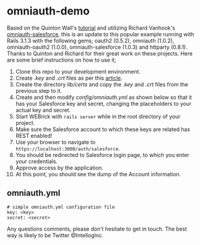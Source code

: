 # omniauth-demo

Based on the Quinton Wall's [tutorial](http://devcenter.heroku.com/articles/omniauth-and-force-com) and utilizing Richard Vanhook's [omniauth-salesforce](https://github.com/richardvanhook/omniauth-salesforce), this is an update to this popular example running with Rails 3.1.3 with the following gems; oauth2 (0.5.2), omniauth (1.0.2), omniauth-oauth2 (1.0.0), omniauth-salesforce (1.0.3) and httparty (0.8.1).  Thanks to Quinton and Richard for their great work on these projects.  Here are some brief instructions on how to use it;

1. Clone this repo to your development environment.
1. Create _.key_ and _.crt_ files as per this [article](http://www.akadia.com/services/ssh_test_certificate.html).
1. Create the directory _lib/certs_ and copy the _.key_ and _.crt_ files from the previous step to it.
1. Create and then modify _config/omniauth.yml_ as shown below so that it has your Salesforce key and secret, changing the placeholders to your actual key and secret.
1. Start WEBrick with `rails server` while in the root directory of your project.
1. Make sure the Salesforce account to which these keys are related has REST enabled!
1. Use your browser to navigate to `https://localhost:3000/auth/salesforce`.
1. You should be redirected to Salesforce login page, to which you enter your credentials.
1. Approve access by the application.
1. At this point, you should see the dump of the Account information.

## omniauth.yml

````
# simple omniauth.yml configuration file
key: <key>
secret: <secret>
````

Any questions comments, please don't hesitate to get in touch.  The best way is likely to be Twitter @IntellogInc.

